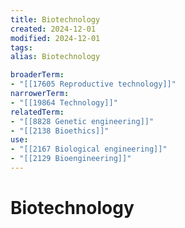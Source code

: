 ```yaml
---
title: Biotechnology
created: 2024-12-01
modified: 2024-12-01
tags: 
alias: Biotechnology

broaderTerm:
- "[[17605 Reproductive technology]]"
narrowerTerm:
- "[[19864 Technology]]"
relatedTerm:
- "[[8828 Genetic engineering]]"
- "[[2138 Bioethics]]"
use:
- "[[2167 Biological engineering]]"
- "[[2129 Bioengineering]]"
---
```

# Biotechnology
